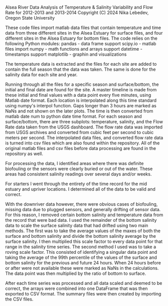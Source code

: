 Alsea River Data Analysis of Temperature & Salinity Variability and Flow Rate for 2012-2013 and 2013-2014
Copyright (C) 2024 Nika Lebedev, Oregon State University 

These code files import matlab data files that contain temperature and time data from three different sites in the Alsea Estuary for surface files, and four different sites in the Alsea Estuary for bottom files. 
The code relies on the following Python modules:
  pandas - data frame support
  scipy.io - matlab files import
  numpy - math functions and arrays support
  datetime - timestamps support
  matplotlib - graphin and visualizations

The temperature data is extracted and the files for each site are added to contain the full season that the data was taken. The same is done for the salinity data for each site and year.

Running through all the files for a specific season and surface/bottom, the initial and final date are found for the site. A master timeline is made from these initial and final values with a data point every five minutes, using Matlab date format.
Each location is interpolated along this time standard using numpy's interpol function. Gaps longer than 3 hours are marked as NaNs and not shown on the later plots.
The time is then converted from matlab date num to python date time format. 
For each season and surface/bottom, there are three subplots: temperature, salinity, and the Flow Rate data taken from the USGS dashboard. 
The flow rate data was imported from USGS archives and converted from cubic feet per second to cubic meters per second. 
The interpolated data files, and converted flow rate data is turned into csv files which are also found within the repository.
All of the original matlab files and csv files before data processing are found in the repository as well. 

For processing the data, I identified areas where there was definite biofouling or the sensors were clearly buried or out of the water. These areas had consistent salinity readings over several days and/or weeks. 

For starters I went through the entirety of the time record for the mid estuary and upriver locations. I determined all of the data to be valid and correct.

With the downriver data however, there were obvious cases of biofouling, missing data due to plugged sensors, and generally drifting of sensor data. For this reason, I removed certain bottom salinity and temperature data from the record that were bad data. 
I used the remainder of the bottom salinity data to scale the surface salinity data that had drifted using two main methods. The first was to take the average values of the maxes of both the surface and bottom salinity and divide the bottom salinity average by the surface
salinity. I then multiplied this scale factor to every data point for that range in the salinity time series. The second method I used was to take a roving scale factor. This consisted of identifying a singular data point and taking the average of the 99th percentile of the values 
of the surface and bottom salinity for the previous and future 24 hours. When 24 hours before or after were not available these were marked as NaNs in the calculations. The data point was then multiplied by the ratio of bottom to surface. 

After each time series was processed and all data scaled and deemed to be correct, the arrays were combined into one DataFrame that was then exported to CSV format. The summary files were then created by importing the CSV files. 



